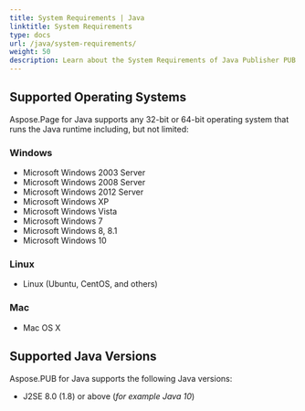 ```yaml
---
title: System Requirements | Java
linktitle: System Requirements
type: docs
url: /java/system-requirements/
weight: 50
description: Learn about the System Requirements of Java Publisher PUB Conversion and Manipulation API on Windows, Linux, Mac and supported Java versions.
---
```


## **Supported Operating Systems**
Aspose.Page for Java supports any 32-bit or 64-bit operating system that runs the Java runtime including, but not limited:
### **Windows**
- Microsoft Windows 2003 Server
- Microsoft Windows 2008 Server
- Microsoft Windows 2012 Server
- Microsoft Windows XP
- Microsoft Windows Vista
- Microsoft Windows 7
- Microsoft Windows 8, 8.1
- Microsoft Windows 10
### **Linux**
- Linux (Ubuntu, CentOS, and others)
### **Mac**
- Mac OS X
## **Supported Java Versions**
Aspose.PUB for Java supports the following Java versions:

- J2SE 8.0 (1.8) or above (*for example Java 10*) 
